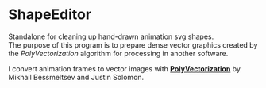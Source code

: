 # ShapeEditor

Standalone for cleaning up hand-drawn animation svg shapes.  
The purpose of this program is to prepare dense vector graphics created by the *PolyVectorization* algorithm for processing in another software.

I convert animation frames to vector images with [**PolyVectorization**](https://github.com/bmpix/PolyVectorization) by Mikhail Bessmeltsev and Justin Solomon.